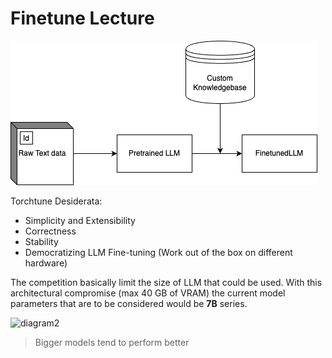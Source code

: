 # Finetune Lecture

![diagram_1](diagrams/diagram_1.png)

Torchtune Desiderata:

- Simplicity and Extensibility
- Correctness
- Stability
- Democratizing LLM Fine-tuning (Work out of the box on different hardware)

The competition basically limit the size of LLM that could be used. With this architectural compromise (max 40 GB of VRAM) the current model parameters that are to be considered would be **7B** series.

![diagram2](diagrams/diagram_2.png)

> Bigger models tend to perform better
